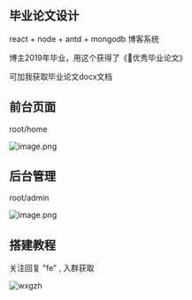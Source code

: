 ## 毕业论文设计
react + node + antd + mongodb 博客系统

博主2019年毕业，用这个获得了《优秀毕业论文》

可加我获取毕业论文docx文档

## 前台页面
root/home

![image.png](https://p6-juejin.byteimg.com/tos-cn-i-k3u1fbpfcp/e599c31c87f1487f968986ae552595af~tplv-k3u1fbpfcp-watermark.image)

## 后台管理
root/admin

![image.png](https://p9-juejin.byteimg.com/tos-cn-i-k3u1fbpfcp/10ae5843655941aea17cb88a29dac0a5~tplv-k3u1fbpfcp-watermark.image)

## 搭建教程

关注回复 "fe" , 入群获取

![wxgzh](https://p1-juejin.byteimg.com/tos-cn-i-k3u1fbpfcp/35e5fb5f6e654ba88d9b6c860ff859e4~tplv-k3u1fbpfcp-watermark.image)
